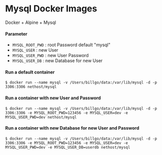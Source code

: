 # Mysql Docker Images

Docker + Alpine + Mysql 

#### Parameter
- `MYSQL_ROOT_PWD` : root Password default "mysql"
- `MYSQL_USER` : new User
- `MYSQL_USER_PWD` : new User Password
- `MYSQL_USER_DB` : new Database for new User

#### Run a default container
```
$ docker run --name mysql -v /Users/billgo/data:/var/lib/mysql -d -p 3306:3306 nethost/mysql
```

#### Run a container with new User and Password
```
$ docker run --name mysql -v /Users/billgo/data:/var/lib/mysql -d -p 3306:3306 -e MYSQL_ROOT_PWD=123456 -e MYSQL_USER=dev -e MYSQL_USER_PWD=dev nethost/mysql
```

#### Run a container with new Database for new User and Password
```
$ docker run --name mysql -v /Users/billgo/data:/var/lib/mysql -d -p 3306:3306 -e MYSQL_ROOT_PWD=123456 -e MYSQL_USER=dev -e MYSQL_USER_PWD=dev -e MYSQL_USER_DB=userdb nethost/mysql
```